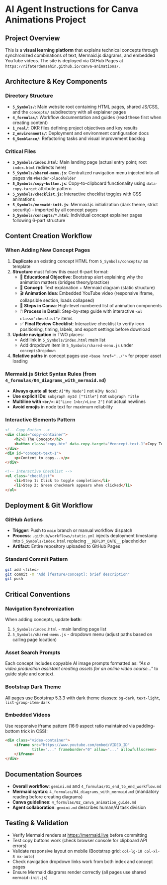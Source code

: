 # AI Agent Instructions for Canva Animations Project

## Project Overview
This is a **visual learning platform** that explains technical concepts through synchronized combinations of text, Mermaid.js diagrams, and embedded YouTube videos. The site is deployed via GitHub Pages at `https://rifaterdemsahin.github.io/canva-animations/`.

## Architecture & Key Components

### Directory Structure
- **`5_Symbols/`**: Main website root containing HTML pages, shared JS/CSS, and the `concepts/` subdirectory with all explainer pages
- **`4_formulas/`**: Workflow documentation and guides (read these first when creating content)
- **`1_real/`**: OKR files defining project objectives and key results
- **`2_environments/`**: Deployment and environment configuration docs
- **`6_Semblance/`**: Refactoring tasks and visual improvement backlog

### Critical Files
- **`5_Symbols/index.html`**: Main landing page (actual entry point; root `index.html` redirects here)
- **`5_Symbols/shared-menu.js`**: Centralized navigation menu injected into all pages via `#header-placeholder`
- **`5_Symbols/copy-button.js`**: Copy-to-clipboard functionality using `data-copy-target` attribute pattern
- **`5_Symbols/checklist.js`**: Interactive checklist toggles with CSS animations
- **`5_Symbols/mermaid-init.js`**: Mermaid.js initialization (dark theme, strict security) - imported by all concept pages
- **`5_Symbols/concepts/*.html`**: Individual concept explainer pages following 6-part structure

## Content Creation Workflow

### When Adding New Concept Pages
1. **Duplicate** an existing concept HTML from `5_Symbols/concepts/` as template
2. **Structure** must follow this exact 6-part format:
   - 🎯 **Educational Objective**: Bootstrap alert explaining why the animation matters (bridges theory/practice)
   - 🧠 **Concept**: Text explanation + Mermaid diagram (static structure)
   - 🎬 **Animation Idea**: Embedded YouTube video (responsive iframe, collapsible section, loads collapsed)
   - 📝 **Steps in Canva**: High-level numbered list of animation components
   - 🖱️ **Process in Detail**: Step-by-step guide with interactive `<ul class="checklist">` items
   - ✅ **Final Review Checklist**: Interactive checklist to verify icon positioning, timing, labels, and export settings before download
3. **Update navigation** in TWO places:
   - Add link in `5_Symbols/index.html` main list
   - Add dropdown item in `5_Symbols/shared-menu.js` under `conceptsDropdown`
4. **Relative paths** in concept pages use `<base href="../">` for proper asset loading

### Mermaid.js Strict Syntax Rules (from `4_formulas/04_diagrams_with_mermaid.md`)
- **Always quote all text**: `A["My Node"]` not `A[My Node]`
- **Use explicit IDs**: `subgraph myId ["Title"]` not `subgraph Title`
- **Multiline with `<br/>`**: `A["Line 1<br/>Line 2"]` not actual newlines
- **Avoid emojis** in node text for maximum reliability

### Interactive Elements Pattern
```html
<!-- Copy Button -->
<div class="copy-container">
    <h2>🧠 The Concept</h2>
    <button class="copy-btn" data-copy-target="#concept-text-1">Copy Text</button>
</div>
<div id="concept-text-1">
    <p>Content to copy...</p>
</div>

<!-- Interactive Checklist -->
<ul class="checklist">
    <li>Step 1: Click to toggle completion</li>
    <li>Step 2: Green checkmark appears when clicked</li>
</ul>
```

## Deployment & Git Workflow

### GitHub Actions
- **Trigger**: Push to `main` branch or manual workflow dispatch
- **Process**: `.github/workflows/static.yml` injects deployment timestamp into `5_Symbols/index.html` replacing `__DEPLOY_DATE__` placeholder
- **Artifact**: Entire repository uploaded to GitHub Pages

### Standard Commit Pattern
```bash
git add <files>
git commit -m "Add [feature/concept]: brief description"
git push
```

## Critical Conventions

### Navigation Synchronization
When adding concepts, update **both**:
1. `5_Symbols/index.html` - main landing page list
2. `5_Symbols/shared-menu.js` - dropdown menu (adjust paths based on calling page location)

### Asset Search Prompts
Each concept includes copyable AI image prompts formatted as: *"As a video production assistant creating assets for an online video course..."* to guide style and context.

### Bootstrap Dark Theme
All pages use Bootstrap 5.3.3 with dark theme classes: `bg-dark`, `text-light`, `list-group-item-dark`

### Embedded Videos
Use responsive iframe pattern (16:9 aspect ratio maintained via padding-bottom trick in CSS):
```html
<div class="video-container">
    <iframe src="https://www.youtube.com/embed/VIDEO_ID" 
            title="..." frameborder="0" allow="..." allowfullscreen>
    </iframe>
</div>
```

## Documentation Sources
- **Overall workflow**: `gemini.md` and `4_formulas/01_end_to_end_workflow.md`
- **Mermaid syntax**: `4_formulas/04_diagrams_with_mermaid.md` (mandatory reading before creating diagrams)
- **Canva guidelines**: `4_formulas/02_canva_animation_guide.md`
- **Agent collaboration**: `gemini.md` describes human/AI task division

## Testing & Validation
- Verify Mermaid renders at https://mermaid.live before committing
- Test copy buttons work (check browser console for clipboard API errors)
- Validate responsive layout on mobile (Bootstrap grid: `col-lg-10 col-xl-8 mx-auto`)
- Check navigation dropdown links work from both index and concept pages
- Ensure Mermaid diagrams render correctly (all pages use shared `mermaid-init.js`)
